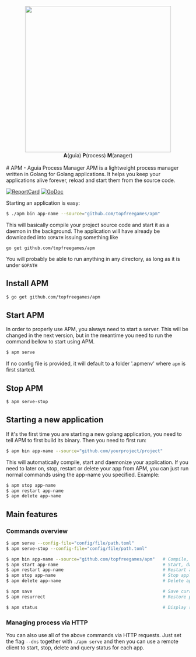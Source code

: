 <div align="center">
     <a>
        <img height="400px" width="400px" src="http://7xjbiz.com1.z0.glb.clouddn.com/github/socJAdzByYtu5maI">
     </a>
     <br/>
     <b>A</b>(guia) <b>P</b>(rocess) <b>M</b>(anager)
     <br/><br/>
</div>
# APM - Aguia Process Manager
APM is a lightweight process manager written in Golang for Golang applications. It helps you keep your applications alive forever, reload and start them from the source code.

[![ReportCard](http://goreportcard.com/badge/topfreegames/apm)](http://goreportcard.com/badge/topfreegames/apm)
[![GoDoc](https://godoc.org/github.com/topfreegames/apm?status.svg)](https://godoc.org/github.com/topfreegames/apm)

Starting an application is easy:
```bash
$ ./apm bin app-name --source="github.com/topfreegames/apm"
```

This will basically compile your project source code and start it as a
daemon in the background. The application will have already be
downloaded into `GOPATH` issuing something like

	go get github.com/topfreegames/apm

You will probably be able to run anything in any directory, as long as
it is under `GOPATH`

## Install APM

```bash
$ go get github.com/topfreegames/apm
```

## Start APM

In order to properly use APM, you always need to start a server. This will be changed in the next version, but in the meantime you need to run the command bellow to start using APM.
```bash
$ apm serve
```
If no config file is provided, it will default to a folder '.apmenv' where `apm` is first started.

## Stop APM

```bash
$ apm serve-stop
```

## Starting a new application
If it's the first time you are starting a new golang application, you need to tell APM to first build its binary. Then you need to first run:
```bash
$ apm bin app-name --source="github.com/yourproject/project"
```

This will automatically compile, start and daemonize your application. If you need to later on, stop, restart or delete your app from APM, you can just run normal commands using the app-name you specified. Example:
```bash
$ apm stop app-name
$ apm restart app-name
$ apm delete app-name
```

## Main features

### Commands overview

```bash
$ apm serve --config-file="config/file/path.toml"
$ apm serve-stop --config-file="config/file/path.toml"

$ apm bin app-name --source="github.com/topfreegames/apm"   # Compile, start, daemonize and auto restart application.
$ apm start app-name                                        # Start, daemonize and auto restart application.
$ apm restart app-name                                      # Restart a previously saved process
$ apm stop app-name                                         # Stop application.
$ apm delete app-name                                       # Delete application forever.

$ apm save                                                  # Save current process list
$ apm resurrect                                             # Restore previously saved processes

$ apm status                                                # Display status for each app.
```

### Managing process via HTTP

You can also use all of the above commands via HTTP requests. Just set the flag ```--dns``` together with ```./apm serve``` and then you can use a remote client to start, stop, delete and query status for each app. 
